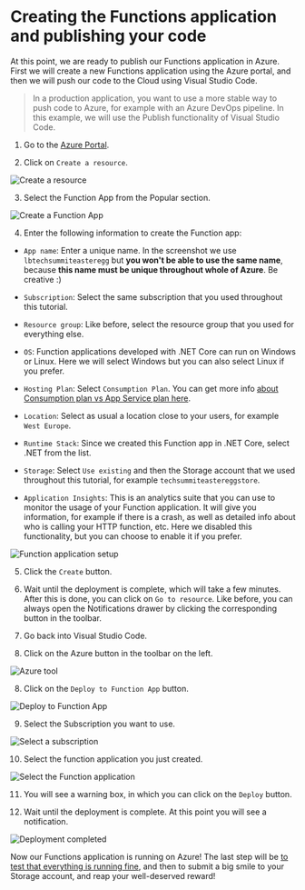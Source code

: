 # Creating the Functions application and publishing your code

At this point, we are ready to publish our Functions application in Azure. First we will create a new Functions application using the Azure portal, and then we will push our code to the Cloud using Visual Studio Code.

> In a production application, you want to use a more stable way to push code to Azure, for example with an Azure DevOps pipeline. In this example, we will use the Publish functionality of Visual Studio Code.

1. Go to the [Azure Portal](http://portal.azure.com).

2. Click on `Create a resource`.

![Create a resource](./Img/101.png)

3. Select the Function App from the Popular section.

![Create a Function App](./Img/401.png)

4. Enter the following information to create the Function app:

- `App name`: Enter a unique name. In the screenshot we use `lbtechsummiteasteregg` but **you won't be able to use the same name**, because **this name must be unique throughout whole of Azure**. Be creative :)

- `Subscription`: Select the same subscription that you used throughout this tutorial.

- `Resource group`: Like before, select the resource group that you used for everything else.

- `OS`: Function applications developed with .NET Core can run on Windows or Linux. Here we will select Windows but you can also select Linux if you prefer.

- `Hosting Plan`: Select `Consumption Plan`. You can get more info [about Consumption plan vs App Service plan here](http://gslb.ch/h326g-swisstechsummit19easteregg).

- `Location`: Select as usual a location close to your users, for example `West Europe`.

- `Runtime Stack`: Since we created this Function app in .NET Core, select .NET from the list.

- `Storage`: Select `Use existing` and then the Storage account that we used throughout this tutorial, for example `techsummiteastereggstore`.

- `Application Insights`: This is an analytics suite that you can use to monitor the usage of your Function application. It will give you information, for example if there is a crash, as well as detailed info about who is calling your HTTP function, etc. Here we disabled this functionality, but you can choose to enable it if you prefer.

![Function application setup](./Img/402.png)

5. Click the `Create` button.

6. Wait until the deployment is complete, which will take a few minutes. After this is done, you can click on `Go to resource`. Like before, you can always open the Notifications drawer by clicking the corresponding button in the toolbar.

7. Go back into Visual Studio Code.

8. Click on the Azure button in the toolbar on the left.

![Azure tool](./Img/301.png)

8. Click on the `Deploy to Function App` button.

![Deploy to Function App](./Img/403.png)

9. Select the Subscription you want to use.

![Select a subscription](./Img/314.png)

10. Select the function application you just created.

![Select the Function application](./Img/404.png)

11. You will see a warning box, in which you can click on the `Deploy` button.

12. Wait until the deployment is complete. At this point you will see a notification.

![Deployment completed](./Img/405.png)

Now our Functions application is running on Azure! The last step will be [to test that everything is running fine](./05-testing.md), and then to submit a big smile to your Storage account, and reap your well-deserved reward!